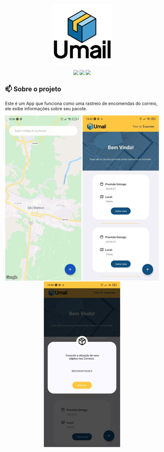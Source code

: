 <p align="center">
  <img height="200" src="https://raw.githubusercontent.com/Arthurcn96/umail/main/assets/splash.png">
</p>

<p align="center">
  <img src="https://img.shields.io/github/last-commit/Arthurcn96/umail?logo=github&style=for-the-badge">
  <img src="https://img.shields.io/github/repo-size/Arthurcn96/umail?style=for-the-badge&logo=appveyor">
  <img src="https://img.shields.io/badge/Status-Halted-red?style=for-the-badge&logo=appveyor">
</p>


## 📫 Sobre o projeto

Este é um App que funciona como uma rastreio de encomendas do correio, ele exibe informações sobre seu pacote.

<p align="center">
  
  <img align="" width="250"  src="https://raw.githubusercontent.com/Arthurcn96/umail/main/images/mapView.jpg">
  <img align="" width="250"  src="https://raw.githubusercontent.com/Arthurcn96/umail/main/images/main.jpg">
  <img align="" width="250"  src="https://raw.githubusercontent.com/Arthurcn96/umail/main/images/input.jpg">

</p>
